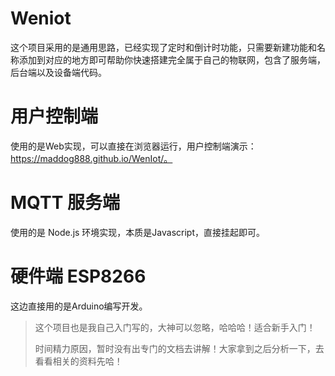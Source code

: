 # Weniot
这个项目采用的是通用思路，已经实现了定时和倒计时功能，只需要新建功能和名称添加到对应的地方即可帮助你快速搭建完全属于自己的物联网，包含了服务端，后台端以及设备端代码。

# 用户控制端
使用的是Web实现，可以直接在浏览器运行，用户控制端演示：https://maddog888.github.io/WenIot/。

# MQTT 服务端
使用的是 Node.js 环境实现，本质是Javascript，直接挂起即可。

# 硬件端 ESP8266
这边直接用的是Arduino编写开发。

> 这个项目也是我自己入门写的，大神可以忽略，哈哈哈！适合新手入门！
>
> 时间精力原因，暂时没有出专门的文档去讲解！大家拿到之后分析一下，去看看相关的资料先哈！
